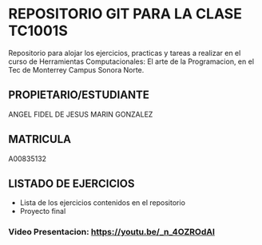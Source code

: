 # REPOSITORIO GIT PARA LA CLASE TC1001S
Repositorio para alojar los ejercicios, practicas y tareas a realizar
en el curso de Herramientas Computacionales: El arte de la Programacion,
en el Tec de Monterrey Campus Sonora Norte.

## PROPIETARIO/ESTUDIANTE
ANGEL FIDEL DE JESUS MARIN GONZALEZ

## MATRICULA
A00835132

## LISTADO DE EJERCICIOS
* Lista de los ejercicios contenidos en el repositorio
* Proyecto final

### Video Presentacion: https://youtu.be/_n_4OZROdAI
